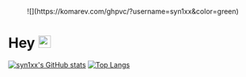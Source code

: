 <p align="center">   
  ![](https://komarev.com/ghpvc/?username=syn1xx&color=green) 
</p>

# Hey <img src="https://media.giphy.com/media/hvRJCLFzcasrR4ia7z/giphy.gif" width="25px">

[![syn1xx's GitHub stats](https://github-readme-stats.vercel.app/api?username=syn1xx)](https://github.com/syn1xx/github-readme-stats)
[![Top Langs](https://github-readme-stats.vercel.app/api/top-langs/?username=syn1xx&layout=compact)](https://github.com/syn1xx/github-readme-stats)
<p>  
